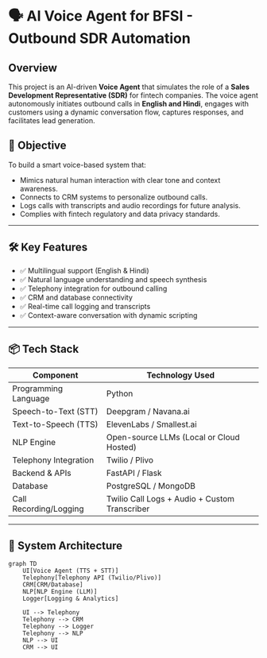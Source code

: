 # 🗣️ AI Voice Agent for BFSI - Outbound SDR Automation

## Overview

This project is an AI-driven **Voice Agent** that simulates the role of a **Sales Development Representative (SDR)** for fintech companies. The voice agent autonomously initiates outbound calls in **English and Hindi**, engages with customers using a dynamic conversation flow, captures responses, and facilitates lead generation.

## 🎯 Objective

To build a smart voice-based system that:
- Mimics natural human interaction with clear tone and context awareness.
- Connects to CRM systems to personalize outbound calls.
- Logs calls with transcripts and audio recordings for future analysis.
- Complies with fintech regulatory and data privacy standards.

---

## 🛠️ Key Features

- ✅ Multilingual support (English & Hindi)
- ✅ Natural language understanding and speech synthesis
- ✅ Telephony integration for outbound calling
- ✅ CRM and database connectivity
- ✅ Real-time call logging and transcripts
- ✅ Context-aware conversation with dynamic scripting

---

## 📦 Tech Stack

| Component               | Technology Used                                   |
|------------------------|---------------------------------------------------|
| Programming Language   | Python                                            |
| Speech-to-Text (STT)   | Deepgram / Navana.ai                              |
| Text-to-Speech (TTS)   | ElevenLabs / Smallest.ai                          |
| NLP Engine             | Open-source LLMs (Local or Cloud Hosted)          |
| Telephony Integration  | Twilio / Plivo                                    |
| Backend & APIs         | FastAPI / Flask                                   |
| Database               | PostgreSQL / MongoDB                              |
| Call Recording/Logging | Twilio Call Logs + Audio + Custom Transcriber     |

---

## 🧠 System Architecture

```mermaid
graph TD
    UI[Voice Agent (TTS + STT)]
    Telephony[Telephony API (Twilio/Plivo)]
    CRM[CRM/Database]
    NLP[NLP Engine (LLM)]
    Logger[Logging & Analytics]

    UI --> Telephony
    Telephony --> CRM
    Telephony --> Logger
    Telephony --> NLP
    NLP --> UI
    CRM --> UI
